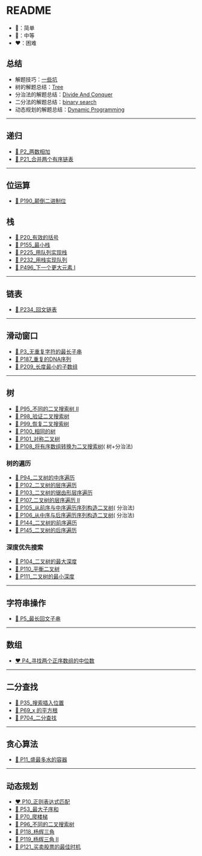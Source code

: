# README

- 💚：简单
- 🧡：中等
- ❤️：困难

## 总结

- 解题技巧：[一些坑](./src/main/java/com/uyaki/leetcode/editor/cn/doc/summarize/Error.md)
- 树的解题总结：[Tree](./src/main/java/com/uyaki/leetcode/editor/cn/doc/summarize/Tree.md)
- 分治法的解题总结：[Divide And Conquer](./src/main/java/com/uyaki/leetcode/editor/cn/doc/summarize/DivideAndConquer.md)
- 二分法的解题总结：[binary search](./src/main/java/com/uyaki/leetcode/editor/cn/doc/summarize/BinarySearch.md)
- 动态规划的解题总结：[Dynamic Programming](./src/main/java/com/uyaki/leetcode/editor/cn/doc/summarize/DynamicProgramming.md)

---

## 递归

- [🧡 P2_两数相加](./src/main/java/com/uyaki/leetcode/editor/cn/doc/content/P2_AddTwoNumbers.md)
- [💚 P21_合并两个有序链表](./src/main/java/com/uyaki/leetcode/editor/cn/doc/content/P21_MergeTwoSortedLists.md)

---

## 位运算

- [💚 P190_颠倒二进制位](./src/main/java/com/uyaki/leetcode/editor/cn/doc/content/P190_ReverseBits.md)

## 栈

- [💚 P20_有效的括号](./src/main/java/com/uyaki/leetcode/editor/cn/doc/content/P20_ValidParentheses.md)
- [💚 P155_最小栈](./src/main/java/com/uyaki/leetcode/editor/cn/doc/content/P155_MinStack.md)
- [💚 P225_用队列实现栈](./src/main/java/com/uyaki/leetcode/editor/cn/doc/content/P225_ImplementStackUsingQueues.md)
- [💚 P232_用栈实现队列](./src/main/java/com/uyaki/leetcode/editor/cn/doc/content/P232_ImplementQueueUsingStacks.md)
- [💚 P496_下一个更大元素 I](./src/main/java/com/uyaki/leetcode/editor/cn/doc/content/P496_NextGreaterElementI.md)

---

## 链表

- [💚 P234_回文链表](./src/main/java/com/uyaki/leetcode/editor/cn/doc/content/P234_PalindromeLinkedList.md)

---

## 滑动窗口

- [🧡 P3_无重复字符的最长子串](./src/main/java/com/uyaki/leetcode/editor/cn/doc/content/P3_LongestSubstringWithoutRepeatingCharacters.md)
- [🧡 P187_重复的DNA序列](./src/main/java/com/uyaki/leetcode/editor/cn/doc/content/P187_RepeatedDnaSequences.md)
- [🧡 P209_长度最小的子数组](./src/main/java/com/uyaki/leetcode/editor/cn/doc/content/P209_MinimumSizeSubarraySum.md)

---

## 树

- [🧡 P95_不同的二叉搜索树 II](./src/main/java/com/uyaki/leetcode/editor/cn/doc/content/P95_UniqueBinarySearchTreesIi.md)
- [🧡 P98_验证二叉搜索树](./src/main/java/com/uyaki/leetcode/editor/cn/doc/content/P98_ValidateBinarySearchTree.md)
- [🧡 P99_恢复二叉搜索树](./src/main/java/com/uyaki/leetcode/editor/cn/doc/content/P99_RecoverBinarySearchTree.md)
- [💚 P100_相同的树](./src/main/java/com/uyaki/leetcode/editor/cn/doc/content/P100_SameTree.md)
- [💚 P101_对称二叉树](./src/main/java/com/uyaki/leetcode/editor/cn/doc/content/P101_SymmetricTree.md)
- [💚 P108_将有序数组转换为二叉搜索树](./src/main/java/com/uyaki/leetcode/editor/cn/doc/content/P108_ConvertSortedArrayToBinarySearchTree.md)(
  树+分治法)

### 树的遍历

- [💚 P94_二叉树的中序遍历](./src/main/java/com/uyaki/leetcode/editor/cn/doc/content/P94_BinaryTreeInorderTraversal.md)
- [🧡 P102_二叉树的层序遍历](./src/main/java/com/uyaki/leetcode/editor/cn/doc/content/P102_BinaryTreeLevelOrderTraversal.md)
- [🧡 P103_二叉树的锯齿形层序遍历](./src/main/java/com/uyaki/leetcode/editor/cn/doc/content/P103_BinaryTreeZigzagLevelOrderTraversal.md)
- [🧡 P107_二叉树的层序遍历 II](./src/main/java/com/uyaki/leetcode/editor/cn/doc/content/P107_BinaryTreeLevelOrderTraversalIi.md)
- [🧡 P105_从前序与中序遍历序列构造二叉树](./src/main/java/com/uyaki/leetcode/editor/cn/doc/content/P105_ConstructBinaryTreeFromPreorderAndInorderTraversal.md)(
  分治法)
- [🧡 P106_从中序与后序遍历序列构造二叉树](./src/main/java/com/uyaki/leetcode/editor/cn/doc/content/P106_ConstructBinaryTreeFromInorderAndPostorderTraversal.md)(
  分治法)
- [💚 P144_二叉树的前序遍历](./src/main/java/com/uyaki/leetcode/editor/cn/doc/content/P144_BinaryTreePreorderTraversal.md)
- [💚 P145_二叉树的后序遍历](./src/main/java/com/uyaki/leetcode/editor/cn/doc/content/P145_BinaryTreePostorderTraversal.md)

### 深度优先搜索

- [💚 P104_二叉树的最大深度](./src/main/java/com/uyaki/leetcode/editor/cn/doc/content/P104_MaximumDepthOfBinaryTree.md)
- [💚 P110_平衡二叉树](./src/main/java/com/uyaki/leetcode/editor/cn/doc/content/P110_BalancedBinaryTree.md)
- [💚 P111_二叉树的最小深度](./src/main/java/com/uyaki/leetcode/editor/cn/doc/content/P111_MinimumDepthOfBinaryTree.md)

---

## 字符串操作

- [🧡 P5_最长回文子串](./src/main/java/com/uyaki/leetcode/editor/cn/doc/content/P5_LongestPalindromicSubstring.md)

---

## 数组

- [❤️ P4_寻找两个正序数组的中位数](./src/main/java/com/uyaki/leetcode/editor/cn/doc/content/P4_MedianOfTwoSortedArrays.md)

---

## 二分查找

- [💚 P35_搜索插入位置](./src/main/java/com/uyaki/leetcode/editor/cn/doc/content/P35_SearchInsertPosition.md)
- [💚 P69_x 的平方根](./src/main/java/com/uyaki/leetcode/editor/cn/doc/content/P69_Sqrtx.md)
- [💚 P704_二分查找](./src/main/java/com/uyaki/leetcode/editor/cn/doc/content/P704_BinarySearch.md)

---

## 贪心算法

- [🧡 P11_盛最多水的容器](./src/main/java/com/uyaki/leetcode/editor/cn/doc/content/P11_ContainerWithMostWater.md)

---

## 动态规划
- [❤️ P10_正则表达式匹配](./src/main/java/com/uyaki/leetcode/editor/cn/doc/content/P10_RegularExpressionMatching.md)
- [💚 P53_最大子序和](./src/main/java/com/uyaki/leetcode/editor/cn/doc/content/P53_MaximumSubarray.md)
- [💚 P70_爬楼梯](./src/main/java/com/uyaki/leetcode/editor/cn/doc/content/P70_ClimbingStairs.md)
- [🧡 P96_不同的二叉搜索树](./src/main/java/com/uyaki/leetcode/editor/cn/doc/content/P96_UniqueBinarySearchTrees.md)
- [💚 P118_杨辉三角](./src/main/java/com/uyaki/leetcode/editor/cn/doc/content/P118_PascalsTriangle.md)
- [💚 P119_杨辉三角 II](./src/main/java/com/uyaki/leetcode/editor/cn/doc/content/P119_PascalsTriangleIi.md)
- [💚 P121_买卖股票的最佳时机](./src/main/java/com/uyaki/leetcode/editor/cn/doc/content/P121_BestTimeToBuyAndSellStock.md)